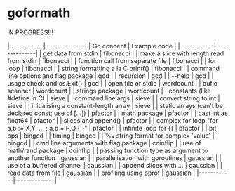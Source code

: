 # goformath

IN PROGRESS!!!

|------------|--------------|
| Go concept | Example code |
|------------|--------------|
| get data from stdin | fibonacci |
| make a slice  with length read from stdin | fibonacci |
| function call from separate file | fibonacci |
| for loop | fibonacci |
| string formatting a la C printf() | fibonacci |
| command line options and flag package | gcd |
| recursion | gcd |
| --help | gcd |
| usage check and os.Exit() | gcd |
| open file or stdio | wordcount |
| bufio scanner | wordcount |
| strings package | wordcount |
| constants (like #define in C) | sieve |
| command line args | sieve |
| convert string to int | sieve |
| initialising a constant-length array | sieve |
| static arrays (can't be declared const; use of [...]) | pfactor |
| math package | pfactor |
| cast int as float64 | pfactor |
| slices and append() | pfactor |
| complex for loop "for a,b := X,Y; ... ; a,b = P,Q { }" | pfactor |
| infinite loop for {} | pfactor |
| bit ops | bingcd |
| timing | bingcd |
| %v string format for complex 'value' | bingcd |
| cmd line arguments with flag package | coinflip |
| use of math/rand package | coinflip |
| passing function type as argument to another function | gaussian |
| parallelisation with goroutines | gaussian |
| use of a buffered channel | gaussian |
| append slices with ... | gaussian |
| read data from file | gaussian |
| profiling using pprof | gaussian |
|------------|--------------|



